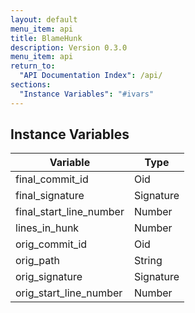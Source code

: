 ```yaml
---
layout: default
menu_item: api
title: BlameHunk
description: Version 0.3.0
menu_item: api
return_to:
  "API Documentation Index": /api/
sections:
  "Instance Variables": "#ivars"
---
```


## <a name="ivars"></a>Instance Variables

| Variable | Type |
| --- | --- |
| <a name="final_commit_id"></a>final_commit_id | Oid |
| <a name="final_signature"></a>final_signature | Signature |
| <a name="final_start_line_number"></a>final_start_line_number | Number |
| <a name="lines_in_hunk"></a>lines_in_hunk | Number |
| <a name="orig_commit_id"></a>orig_commit_id | Oid |
| <a name="orig_path"></a>orig_path | String |
| <a name="orig_signature"></a>orig_signature | Signature |
| <a name="orig_start_line_number"></a>orig_start_line_number | Number |

